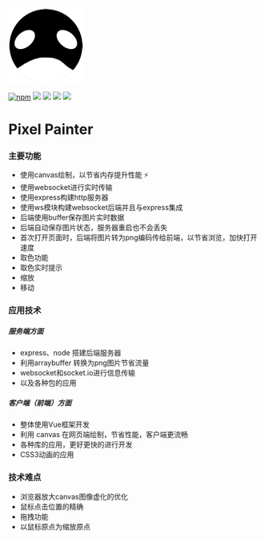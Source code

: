 ![](./src/static/oscar.png)

[![npm](https://img.shields.io/badge/npm-v10.10.0-green.svg)](https://www.npmjs.com/package/npm) [![](https://img.shields.io/badge/express-v4.16.4-green.svg)](https://www.npmjs.com/package/express) [![](https://img.shields.io/badge/jimp-v0.5.4-green.svg)](https://www.npmjs.com/package/jimp) [![](https://img.shields.io/badge/socket.io-v2.1.1-green.svg)](https://www.npmjs.com/package/socket.io) [![](https://img.shields.io/badge/websocket-v6.1.0-green.svg)](https://www.npmjs.com/package/websocket)

# Pixel Painter

### 主要功能

* 使用canvas绘制，以节省内存提升性能 ⚡
* 使用websocket进行实时传输
* 使用express构建http服务器
* 使用ws模块构建websocket后端并且与express集成
* 后端使用buffer保存图片实时数据
* 后端自动保存图片状态，服务器重启也不会丢失
* 首次打开页面时，后端将图片转为png编码传给前端，以节省浏览，加快打开速度
* 取色功能
* 取色实时提示
* 缩放
* 移动

### 应用技术

##### 服务端方面

* express、node 搭建后端服务器
* 利用arraybuffer 转换为png图片节省流量
* websocket和socket.io进行信息传输
* 以及各种包的应用

##### 客户端（前端）方面

* 整体使用Vue框架开发
* 利用 canvas 在网页端绘制，节省性能，客户端更流畅
* 各种库的应用，更好更快的进行开发
* CSS3动画的应用

### 技术难点

* 浏览器放大canvas图像虚化的优化
* 鼠标点击位置的精确
* 拖拽功能
* 以鼠标原点为缩放原点
